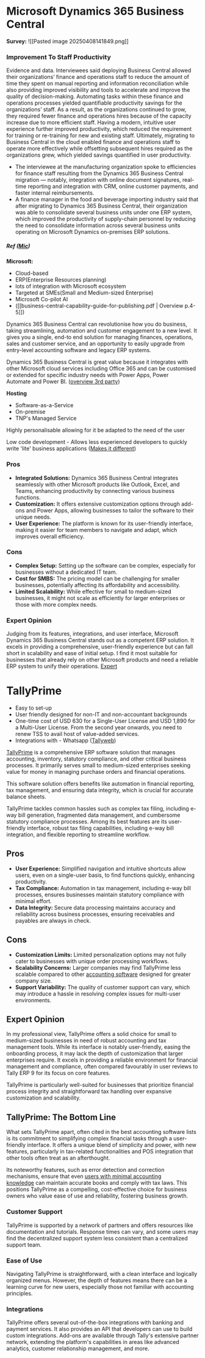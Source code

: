 
# Microsoft Dynamics 365 Business Central

**Survey:**
![[Pasted image 20250408141849.png]]
### Improvement To Staff Productivity

Evidence and data. Interviewees said deploying Business Central allowed their organizations’ finance and operations staff to reduce the amount of time they spent on manual reporting and information reconciliation while also providing improved visibility and tools to accelerate and improve the quality of decision-making. Automating tasks within these finance and operations processes yielded quantifiable productivity savings for the organizations’ staff. As a result, as the organizations continued to grow, they required fewer finance and operations hires because of the capacity increase due to more efficient staff. Having a modern, intuitive user experience further improved productivity, which reduced the requirement for training or re-training for new and existing staff. Ultimately, migrating to Business Central in the cloud enabled finance and operations staff to operate more effectively while offsetting subsequent hires required as the organizations grew, which yielded savings quantified in user productivity.

- The interviewee at the manufacturing organization spoke to efficiencies for finance staff resulting from the Dynamics 365 Business Central migration — notably, integration with online document signatures, real-time reporting and integration with CRM, online customer payments, and faster internal reimbursements.
- A finance manager in the food and beverage importing industry said that after migrating to Dynamics 365 Business Central, their organization was able to consolidate several business units under one ERP system, which improved the productivity of supply-chain personnel by reducing the need to consolidate information across several business units operating on Microsoft Dynamics on-premises ERP solutions.
##### **Ref ([Mic](https://tei.forrester.com/go/Microsoft/Dynamics365BusinessCentral/?lang=en-us))**


**Microsoft:**
- Cloud-based
- ERP(Enterprise Resources planning)
- lots of integration with Microsoft ecosystem
- Targeted at SMEs(Small and Medium-sized Enterprise)
- Microsoft Co-pilot AI
- ([[business-central-capability-guide-for-publishing.pdf | Overview p.4-5]])

Dynamics 365 Business Central can revolutionise how you do business, taking streamlining, automation and customer engagement to a new level. It gives you a single, end-to end solution for managing finances, operations, sales and customer service, and an opportunity to easily upgrade from entry-level accounting software and legacy ERP systems.

Dynamics 365 Business Central is great value because it integrates with other Microsoft cloud services including Office 365 and can be customised or extended for specific industry needs with Power Apps, Power Automate and Power BI. 
([overview 3rd party](https://www.the365people.com/business-central))

**Hosting**
- Software-as-a-Service
- On-premise
- TNP's Managed Service

Highly personalisable allowing for it be adapted to the need of the user

Low code development - Allows less experienced  developers to quickly write 'lite' business applications
([Makes it different](https://www.the365people.com/business-central/what-makes-bc-different))

### Pros

- **Integrated Solutions:** Dynamics 365 Business Central integrates seamlessly with other Microsoft products like Outlook, Excel, and Teams, enhancing productivity by connecting various business functions.
- **Customization:** It offers extensive customization options through add-ons and Power Apps, allowing businesses to tailor the software to their unique needs.
- **User Experience:** The platform is known for its user-friendly interface, making it easier for team members to navigate and adapt, which improves overall efficiency.

### Cons

- **Complex Setup:** Setting up the software can be complex, especially for businesses without a dedicated IT team.
- **Cost for SMBS:** The pricing model can be challenging for smaller businesses, potentially affecting its affordability and accessibility.
- **Limited Scalability:** While effective for small to medium-sized businesses, it might not scale as efficiently for larger enterprises or those with more complex needs.

### Expert Opinion

Judging from its features, integrations, and user interface, Microsoft Dynamics 365 Business Central stands out as a competent ERP solution. It excels in providing a comprehensive, user-friendly experience but can fall short in scalability and ease of initial setup. I find it most suitable for businesses that already rely on other Microsoft products and need a reliable ERP system to unify their operations.
[Expert](https://thecfoclub.com/tools/microsoft-dynamics-365-business-central-review/#:~:text=Expert%20Opinion,system%20to%20unify%20their%20operations.)



# TallyPrime

- Easy to set-up
- User friendly designed for non-IT and non-accountant backgrounds
- One-time cost of USD 630 for a Single-User License and USD 1,890 for a Multi-User License. From the second year onwards, you need to renew TSS to avail host of value-added services.
- Integrations with - Whatsapp
([Tallyweb](https://tallysolutions.com/global/features/net-capabilities/))


[TallyPrime](https://tallysolutions.com/tally-prime/) is a comprehensive ERP software solution that manages accounting, inventory, statutory compliance, and other critical business processes. It primarily serves small to medium-sized enterprises seeking value for money in managing purchase orders and financial operations.

This software solution offers benefits like automation in financial reporting, tax management, and ensuring data integrity, which is crucial for accurate balance sheets.

TallyPrime tackles common hassles such as complex tax filing, including e-way bill generation, fragmented data management, and cumbersome statutory compliance processes. Among its best features are its user-friendly interface, robust tax filing capabilities, including e-way bill integration, and flexible reporting to streamline workflow.

## Pros

- **User Experience:** Simplified navigation and intuitive shortcuts allow users, even on a single-user basis, to find functions quickly, enhancing productivity.
- **Tax Compliance:** Automation in tax management, including e-way bill processes, ensures businesses maintain statutory compliance with minimal effort.
- **Data Integrity:** Secure data processing maintains accuracy and reliability across business processes, ensuring receivables and payables are always in check.

## Cons

- **Customization Limits:** Limited personalization options may not fully cater to businesses with unique order processing workflows.
- **Scalability Concerns:** Larger companies may find TallyPrime less scalable compared to other [accounting software](https://thecfoclub.com/accounting/cloud-accounting-software-benefits/) designed for greater company size.
- **Support Variability:** The quality of customer support can vary, which may introduce a hassle in resolving complex issues for multi-user environments.

## Expert Opinion

In my professional view, TallyPrime offers a solid choice for small to medium-sized businesses in need of robust accounting and tax management tools. While its interface is notably user-friendly, easing the onboarding process, it may lack the depth of customization that larger enterprises require. It excels in providing a reliable environment for financial management and compliance, often compared favourably in user reviews to Tally ERP 9 for its focus on core features.

TallyPrime is particularly well-suited for businesses that prioritize financial process integrity and straightforward tax handling over expansive customization and scalability.

## TallyPrime: The Bottom Line

What sets TallyPrime apart, often cited in the best accounting software lists is its commitment to simplifying complex financial tasks through a user-friendly interface. It offers a unique blend of simplicity and power, with new features, particularly in tax-related functionalities and POS integration that other tools often treat as an afterthought.

Its noteworthy features, such as error detection and correction mechanisms, ensure that even [users with minimal accounting knowledge](https://thecfoclub.com/operational-finance/ai-payroll/) can maintain accurate books and comply with tax laws. This positions TallyPrime as a compelling, cost-effective choice for business owners who value ease of use and reliability, fostering business growth.

### Customer Support

TallyPrime is supported by a network of partners and offers resources like documentation and tutorials. Response times can vary, and some users may find the decentralized support system less consistent than a centralized support team.

### Ease of Use

Navigating TallyPrime is straightforward, with a clean interface and logically organized menus. However, the depth of features means there can be a learning curve for new users, especially those not familiar with accounting principles.

### Integrations

TallyPrime offers several out-of-the-box integrations with banking and payment services. It also provides an API that developers can use to build custom integrations. Add-ons are available through Tally's extensive partner network, extending the platform's capabilities in areas like advanced analytics, customer relationship management, and more.